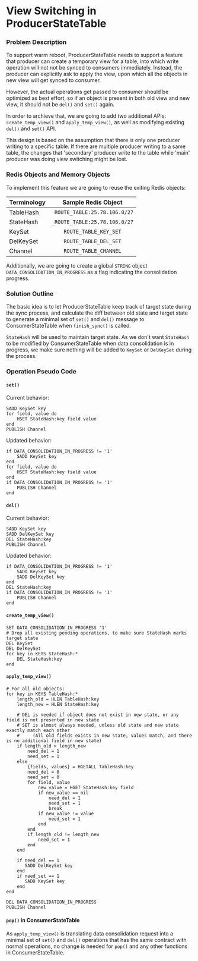# View Switching in ProducerStateTable

### Problem Description
To support warm reboot, 
ProducerStateTable needs to support a feature that producer can create a temporary view for a table, 
into which write operation will not not be synced to consumers immediately.
Instead, the producer can explicitly ask to apply the view, 
upon which all the objects in new view will get synced to consumer.

However, the actual operations get passed to consumer should be optimized as best effort, 
so if an object is present in both old view and new view, 
it should not be `del()` and `set()` again.


In order to archieve that, we are going to add two additional APIs: `create_temp_view()` and `apply_temp_view()`,
as well as modifying existing `del()` and `set()` API.

This design is based on the assumption that there is only one producer writing to a specific table. 
If there are multiple producer writing to a same table, the changes that 'secondary' producer write to the table
while 'main' producer was doing view switching might be lost.


### Redis Objects and Memory Objects
To implement this feature we are going to reuse the exiting Redis objects:

| Terminology   | Sample Redis Object  |
| ------------- | :-----------------:  |
| TableHash     | ` ROUTE_TABLE:25.78.106.0/27` |
| StateHash     | `_ROUTE_TABLE:25.78.106.0/27` |
| KeySet        | `ROUTE_TABLE_KEY_SET`      |
| DelKeySet     | `ROUTE_TABLE_DEL_SET`      |
| Channel       | `ROUTE_TABLE_CHANNEL`      |

Additionally, we are going to create a global `STRING` object `DATA_CONSOLIDATION_IN_PROGRESS` as a flag indicating the consolidation progress.

### Solution Outline
The basic idea is to let ProducerStateTable keep track of target state during the sync process,
and calculate the diff between old state and target state to generate a minimal set of `set()` and `del()` message to ConsumerStateTable when `finish_sync()` is called.

`StateHash` will be used to maintain target state. 
As we don't want `StateHash` to be modified by ConsumerStateTable when data consolidation is in progress, we make sure nothing will be added to `KeySet` or `DelKeySet` during the process.

### Operation Pseudo Code

#### `set()`

Current behavior:
```
SADD KeySet key
for field, value do
    HSET StateHash:key field value
end
PUBLISH Channel
```

Updated behavior:
```
if DATA_CONSOLIDATION_IN_PROGRESS != '1'
    SADD KeySet key
end
for field, value do
    HSET StateHash:key field value
end
if DATA_CONSOLIDATION_IN_PROGRESS != '1'
    PUBLISH Channel
end
```

#### `del()`

Current behavior:
```
SADD KeySet key
SADD DelKeySet key
DEL StateHash:key
PUBLISH Channel
```

Updated behavior:
```
if DATA_CONSOLIDATION_IN_PROGRESS != '1'
    SADD KeySet key
    SADD DelKeySet key
end
DEL StateHash:key
if DATA_CONSOLIDATION_IN_PROGRESS != '1'
    PUBLISH Channel
end
```

#### `create_temp_view()`
```
SET DATA_CONSOLIDATION_IN_PROGRESS '1'
# Drop all existing pending operations, to make sure StateHash marks target state
DEL KeySet
DEL DelKeySet
for key in KEYS StateHash:*
    DEL StateHash:key
end
```

#### `apply_temp_view()`
```
# For all old objects:
for key in KEYS TableHash:*
    length_old = HLEN TableHash:key
    length_new = HLEN StateHash:key
    
    # DEL is needed if object does not exist in new state, or any field is not presented in new state
    # SET is almost always needed, unless old state and new state exactly match each other
    #     (All old fields exists in new state, values match, and there is no additional field in new state)
    if length_old > length_new
        need_del = 1
        need_set = 1
    else
        {fields, values} = HGETALL TableHash:key
        need_del = 0
        need_set = 0
        for field, value
            new_value = HGET StateHash:key field
            if new_value == nil
                need_del = 1
                need_set = 1
                break
            if new_value != value
                need_set = 1
            end
        end
        if length_old != length_new
            need_set = 1
        end
    end
    
    if need_del == 1
       SADD DelKeySet key
    end
    if need_set == 1
       SADD KeySet key
    end
end

DEL DATA_CONSOLIDATION_IN_PROGRESS
PUBLISH Channel
```


#### `pop()` in ConsumerStateTable
As `apply_temp_view()` is translating data consolidation request into a minimal set of `set()` and `del()` operations that has the same contract with normal operations,
no change is needed for `pop()` and any other functions in ConsumerStateTable.
